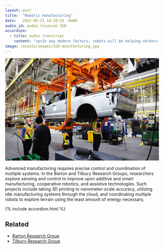 ```yaml
---
layout: post
title:  "Robotic manufacturing"
date:   2022-05-21 14:29:23 -0400
audio_id: audio location 320
accordion: 
  - title: audio transcript
    content: "<p>In any modern factory, robots will be helping workers fabricate, assemble, and finish any number of goods.</p><p>In the Barton and Tilbury Research Groups, precise control and coordination of multiple systems paves the way for even more advanced manufacturing.</p><p>Researchers explore sensing and control to improve upon additive and smart manufacturing, cooperative robotics, and assistive technologies. These 3D printers can print to nanometer-scale accuracy, allowing for electrical circuits to be printed inside of the fabricated parts. Nearby, networked CNCs test a cloud-based system to utilize idle manufacturing time–much needed research in a world where the whiplash of supply chains result in part shortages.</p><p>The groups’ research in precise control and coordination even extends beyond the factory, to coordinating multiple robots to explore terrain using the least amount of energy necessary.</p>"
image: /assets/images/320-manufacturing.jpg
---
```


<div class="audio-player">
   <!-- this is where the player will be injected -->
</div>

![An F-150 Lightning on the assembly line](/assets/images/320-manufacturing.jpg)

Advanced manufacturing requires precise control and coordination of multiple systems. In the Barton and Tilbury Research Groups, researchers explore sensing and control to improve upon additive and smart manufacturing, cooperative robotics, and assistive technologies. Such projects include taking 3D printing to nanometer-scale accuracy, utilizing idle manufacturing systems through the cloud, and coordinating multiple robots to explore terrain using the least amount of energy necessary. 


{% include accordion.html %}

## Related
* [Barton Research Group](https://brg.engin.umich.edu)
* [Tilbury Research Group](https://tillab.engin.umich.edu)




<script type="text/javascript">

 const player = new Shikwasa({
   container: () => document.querySelector('.audio-player'),
   audio: {
     title: 'Robotic manufacturing',
     artist: 'audio location 320',
     cover: '/assets/images/320-manufacturing.jpg',
     src: '/assets/audio/320-manufacturing.mp3',
   },
   // fixed: {
   //   type: 'static',
   // }
 })

 </script>
